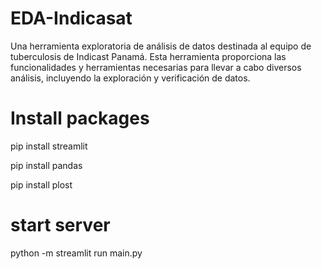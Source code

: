 # EDA-Indicasat
Una herramienta exploratoria de análisis de datos destinada al equipo de tuberculosis de Indicast Panamá. Esta herramienta proporciona las funcionalidades y herramientas necesarias para llevar a cabo diversos análisis, incluyendo la exploración y verificación de datos.

# Install packages
pip install streamlit

pip install pandas

pip install plost

# start server

python -m streamlit run main.py